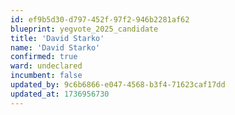 ```yaml
---
id: ef9b5d30-d797-452f-97f2-946b2281af62
blueprint: yegvote_2025_candidate
title: 'David Starko'
name: 'David Starko'
confirmed: true
ward: undeclared
incumbent: false
updated_by: 9c6b6866-e047-4568-b3f4-71623caf17dd
updated_at: 1736956730
---
```

